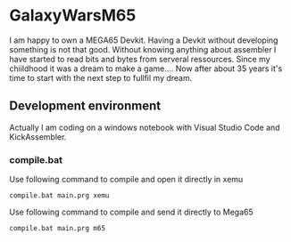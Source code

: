 # GalaxyWarsM65
I am happy to own a MEGA65 Devkit. Having a Devkit without developing something is not that good.
Without knowing anything about assembler I have started to read bits and bytes from serveral ressources. Since my chiildhood it was a dream to make a game....
Now after about 35 years it's time to start with the next step to fullfil my dream.

## Development environment
Actually I am coding on a windows notebook with Visual Studio Code and KickAssembler. 

### compile.bat 
Use following command to compile and open it directly in xemu 

```compile.bat main.prg xemu```

Use following command to compile and send it directly to Mega65 

```compile.bat main.prg m65```


